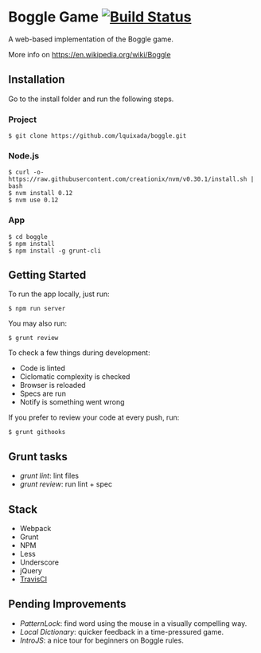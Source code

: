 # Boggle Game [![Build Status](https://travis-ci.org/lquixada/boggle.svg?branch=master)](https://travis-ci.org/lquixada/boggle)

A web-based implementation of the Boggle game.

More info on https://en.wikipedia.org/wiki/Boggle

## Installation

Go to the install folder and run the following steps.

### Project

```
$ git clone https://github.com/lquixada/boggle.git
```

### Node.js

```
$ curl -o- https://raw.githubusercontent.com/creationix/nvm/v0.30.1/install.sh | bash
$ nvm install 0.12
$ nvm use 0.12
```

### App

```
$ cd boggle
$ npm install
$ npm install -g grunt-cli
```

## Getting Started

To run the app locally, just run:

```
$ npm run server
```

You may also run:

```
$ grunt review
```

To check a few things during development:
* Code is linted
* Ciclomatic complexity is checked
* Browser is reloaded
* Specs are run
* Notify is something went wrong

If you prefer to review your code at every push, run:

```
$ grunt githooks
```


## Grunt tasks

* *grunt lint*: lint files
* *grunt review*: run lint + spec


## Stack

* Webpack
* Grunt
* NPM
* Less
* Underscore
* jQuery
* [TravisCI](https://travis-ci.org/lquixada/boggle)


## Pending Improvements

* *PatternLock*: find word using the mouse in a visually compelling way.
* *Local Dictionary*: quicker feedback in a time-pressured game.
* *IntroJS*: a nice tour for beginners on Boggle rules.
